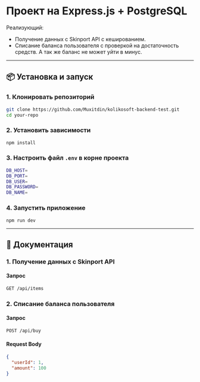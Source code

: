 # Проект на Express.js + PostgreSQL

Реализующий:

-   Получение данных с Skinport API с кешированием.
-   Списание баланса пользователя с проверкой на достаточность средств. А так же баланс не может уйти в минус.

---

## 📦 Установка и запуск

### 1. Клонировать репозиторий
```bash
git clone https://github.com/Muxitdin/kolikosoft-backend-test.git
cd your-repo
```

### 2. Установить зависимости

```bash
npm install
```

### 3. Настроить файл `.env` в корне проекта

```bash
DB_HOST=
DB_PORT=
DB_USER=
DB_PASSWORD=
DB_NAME=
```

### 4. Запустить приложение

```bash
npm run dev
```

---

## 📝 Документация

### 1. Получение данных с Skinport API

#### Запрос

```bash
GET /api/items
```

### 2. Списание баланса пользователя

#### Запрос

```bash
POST /api/buy
```

#### Request Body

```json
{
  "userId": 1,
  "amount": 100
}
```